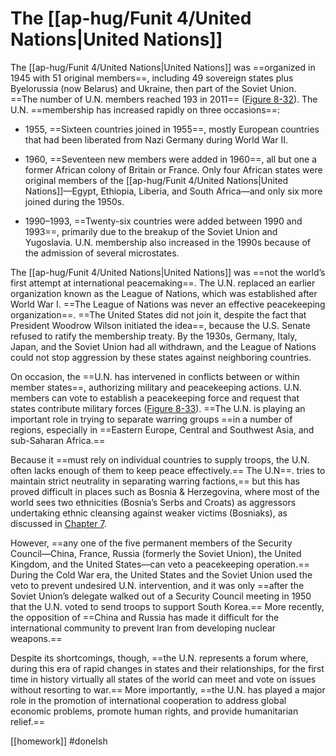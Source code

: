 # The [[ap-hug/Funit 4/United Nations|United Nations]]

The [[ap-hug/Funit 4/United Nations|United Nations]] was ==organized in 1945 with 51 original members==, including 49 sovereign states plus Byelorussia (now Belarus) and Ukraine, then part of the Soviet Union. ==The number of U.N. members reached 193 in 2011== ([Figure 8-32](https://plus.pearson.com/courses/skari77882/products/1GO0LA0N460/pages/ch08_pg0004.xhtml#P7001015673000000000000000003A98)). The U.N. ==membership has increased rapidly on three occasions==:

- 1955, ==Sixteen countries joined in 1955==, mostly European countries that had been liberated from Nazi Germany during World War II.
    
- 1960, ==Seventeen new members were added in 1960==, all but one a former African colony of Britain or France. Only four African states were original members of the [[ap-hug/Funit 4/United Nations|United Nations]]—Egypt, Ethiopia, Liberia, and South Africa—and only six more joined during the 1950s.
    
- 1990–1993, ==Twenty-six countries were added between 1990 and 1993==, primarily due to the breakup of the Soviet Union and Yugoslavia. U.N. membership also increased in the 1990s because of the admission of several microstates.

The [[ap-hug/Funit 4/United Nations|United Nations]] was ==not the world’s first attempt at international peacemaking==. The U.N. replaced an earlier organization known as the League of Nations, which was established after World War I. ==The League of Nations was never an effective peacekeeping organization==. ==The United States did not join it, despite the fact that President Woodrow Wilson initiated the idea==, because the U.S. Senate refused to ratify the membership treaty. By the 1930s, Germany, Italy, Japan, and the Soviet Union had all withdrawn, and the League of Nations could not stop aggression by these states against neighboring countries.

On occasion, the ==U.N. has intervened in conflicts between or within member states==, authorizing military and peacekeeping actions. U.N. members can vote to establish a peacekeeping force and request that states contribute military forces ([Figure 8-33](https://plus.pearson.com/courses/skari77882/products/1GO0LA0N460/pages/ch08_pg0004.xhtml#P7001015673000000000000000003AA8)). ==The U.N. is playing an important role in trying to separate warring groups ==in a number of regions, especially in ==Eastern Europe, Central and Southwest Asia, and sub-Saharan Africa.==

Because it ==must rely on individual countries to supply troops, the U.N. often lacks enough of them to keep peace effectively.== The U.N==. tries to maintain strict neutrality in separating warring factions,== but this has proved difficult in places such as Bosnia & Herzegovina, where most of the world sees two ethnicities (Bosnia’s Serbs and Croats) as aggressors undertaking ethnic cleansing against weaker victims (Bosniaks), as discussed in [Chapter 7](https://plus.pearson.com/courses/skari77882/products/1GO0LA0N460/pages/ch07_pg0001.xhtml#P70010156730000000000000000031E5).

However, ==any one of the five permanent members of the Security Council—China, France, Russia (formerly the Soviet Union), the United Kingdom, and the United States—can veto a peacekeeping operation.== During the Cold War era, the United States and the Soviet Union used the veto to prevent undesired U.N. intervention, and it was only ==after the Soviet Union’s delegate walked out of a Security Council meeting in 1950 that the U.N. voted to send troops to support South Korea.== More recently, the opposition of ==China and Russia has made it difficult for the international community to prevent Iran from developing nuclear weapons.==

Despite its shortcomings, though, ==the U.N. represents a forum where, during this era of rapid changes in states and their relationships, for the first time in history virtually all states of the world can meet and vote on issues without resorting to war.== More importantly, ==the U.N. has played a major role in the promotion of international cooperation to address global economic problems, promote human rights, and provide humanitarian relief.==


[[homework]] #doneIsh
